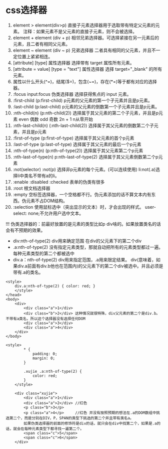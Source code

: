 # css选择器

1. element > element(div>p) 直接子元素选择器用于选取带有特定父元素的元素。
注释：如果元素不是父元素的直接子元素，则不会被选择。
2. element + element (div + p) 相邻兄弟选择器。可选择紧接在另一元素后的元素，且二者有相同父元素。
3. element ~ element (div ~ p) 兄弟选择器 二者具有相同的父元素，并且不一定位置上紧紧相连。
4. [attribute] [type]  属性选择器 选择带有 target 属性所有元素。
5. [attribute = value] [type = "text"] 属性选择器 选择 target="_blank" 的所有元素。
6. 属性以什么开头(^=)，结尾($=)，包含(~=)，存在(*=)等于都有对应的选择器。
7. :focus input:focus 伪类选择器 选择获得焦点的 input 元素。
8. :first-child (p:first-child) p元素的父元素的第一个子元素并且是p元素。
9. :last-child (p:last-child) p元素的父元素的倒数第一个子元素并且是p元素。
10. :nth-child(n) (p:nth-child(2)) 选择属于其父元素的第二个子元素，并且是p元素 even 偶数 odd 奇数 2n + 1 n从零开始
11. :nth-last-child(n) (:nth-last-child(2)) 选择属于其父元素的倒数第二个子元素，并且是p元素
12. :first-of-type (p:first-of-type) 选择属于其父元素的首个p元素
13. :last-of-type (p:last-of-type) 选择属于其父元素的最后一个p元素
14. :nth-of-type(n) (p:nth-of-type(2)) 选择属于其父元素第二个p元素
15. :nth-last-of-type(n) p:nth-last-of-type(2) 选择属于其父元素倒数第二个p元素
16. :not(selector) :not(p) 选择非p元素的每个元素。(可以连续使用) li:not(.a)选择li中类名不带有a的li。
17. :enable  :disabled  :checked 表单的伪类有很多
18. :root 根文档选择器
19. :empty 空标签选择器，一个空格都不行。伪元素添加的话不算文本内有东西。伪元素不占DOM结构。
20. :selection 使用鼠标选中（突出显示的文本）时，才会出现的样式。 user-select: none;不允许用户选中文本。

!!! 伪类选择器的：前最好放置的是元素的类型比如p div啥的。如果放置类名的话会有不预期的效果。

* div:nth-of-type(2)  div用来确定范围 在div的父元素下的第二个div
* .a:nth-of-type(2)   没有指定元素类型，那就自动把所有的元素类型都过一遍。每种元素类型的第二个都被选中
* div.a：nth-of-type(2) div用来指定范围，.a用来限定结果。 div(意味着，如果div.a前面有div.b他也在范围内)的父元素下的第二个div被选中。并且必须是带有.a的类名。

```
<style>
    div.a:nth-of-type(2) { color: red; }
    </style>
</head>
<body>
    <div>
        <div class="a">1</div>
        <div class="b">2</div> 这种情况就很特殊，div父元素的第二个是div.b。不带有a类名，所以这个选择器没有选择任何DOM
        <div class="a">3</div>
        <div class="a">4</div>
    </div>
</body>
```

```
<style>
        * {
            padding: 0;
            margin: 0;
        }

        .xujie .a:nth-of-type(2) {
            color: red;
        }
    </style>

    <div class="xujie">
        <div class="a">1</div>
        <div class="a">2</div> //红色
        <p class="b">3</p>
        <p class="a">4</p>     //红色 并没有按照预期的想法在.a的DOM数组中挑选第二个，而是分别在DIV，P，SPAN的类型下挑选的第二个并且带有类名a。
        如果伪类选择器的前面的修饰符是div的话，就只会在div中找第二个，如果是.a的话，就会在每种元素类型下都寻找一遍第二个。
        <span class="c">5</span>
        <span class="c">6</span>
    </div>
```
